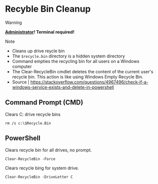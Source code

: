 # Recyble Bin Cleanup

> [!WARNING]
> **<ins>Administrator</ins>! Terminal required!**

> [!NOTE]
> - Cleans up drive reycle bin
> - The `$recycle.bin` directory is a hidden system directory
> - Command empties the recycling bin for all users on a Windows computer
> - The Clear-RecycleBin cmdlet deletes the content of the current user's recycle bin. This action is like using Windows Empty Recycle Bin.
> - Source | https://stackoverflow.com/questions/4967496/check-if-a-windows-service-exists-and-delete-in-powershell      

## Command Prompt (CMD)
Clears C: drive recycle bins
```
rm /s c:\$Recycle.Bin 
```

## PowerShell
Clears recycle bin for all drives, no prompt.
```
Clear-RecycleBin -Force
```

Clears recycle bing for system drive.
```
Clear-RecycleBin -DriveLetter C
```


